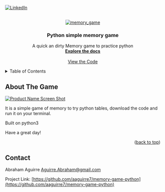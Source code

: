 <div id="top"><div>
<!--
*** This is the Readme for the a simple game of memory 
-->

<!-- Project Shields -->

[![LinkedIn][linkedin-shield]][linkedin-url]

<!-- Project Logo -->
<br />
<div align="center">
    <a href="https://github.com/aaguirre7/memory-game-python">
        <img src="./assets/images/logo_readme.png" alt="memory_game">
    <a/>
    <h3 align="center">
        Python simple memory game
    </h3>
    <p align="center">
        A quick an dirty Memory game to practice python
        <br />
        <a href="https://github.com/aaguirre7/memory-game-python">
            <strong>Explore the docs</strong>
        </a>
        <br />
        <br />
        <a href="https://github.com/aaguirre7/memory-game-python">
            View the Code
        </a>
    </p>
</div>

<!-- TABLE OF CONTENTS -->
<details>
  <summary>Table of Contents</summary>
  <ol>
    <li>
      <a href="#about-the-project">About The Project</a>
    </li>
    <li>
        <a href="#contact">Contact</a>
    </li>

  </ol>
</details>

<!-- ABOUT THE PROJECT -->
## About The Game 

[![Product Name Screen Shot][product-screenshot]](./assets/images/memlogo.png)

It is a simple game of memory to try python tables, download the code and run it on your terminal.

Built on python3

Have a great day!



<p align="right">(<a href="#top">back to top</a>)</p>

<!-- CONTACT -->
## Contact

Abraham Aguirre Aguirre.Abraham@gmail.com

Project Link: [https://github.com/aaguirre7/memory-game-python](https://github.com/aaguirre7/memory-game-python)

<!-- MARKDOWN LINKS & IMAGES -->
[linkedin-shield]: https://img.shields.io/badge/-LinkedIn-black.svg?style=for-the-badge&logo=linkedin&colorB=555
[linkedin-url]: https://www.linkedin.com/in/abraham-aguirre-1b237293/
[product-screenshot]: ./assets/images/screenshot.png